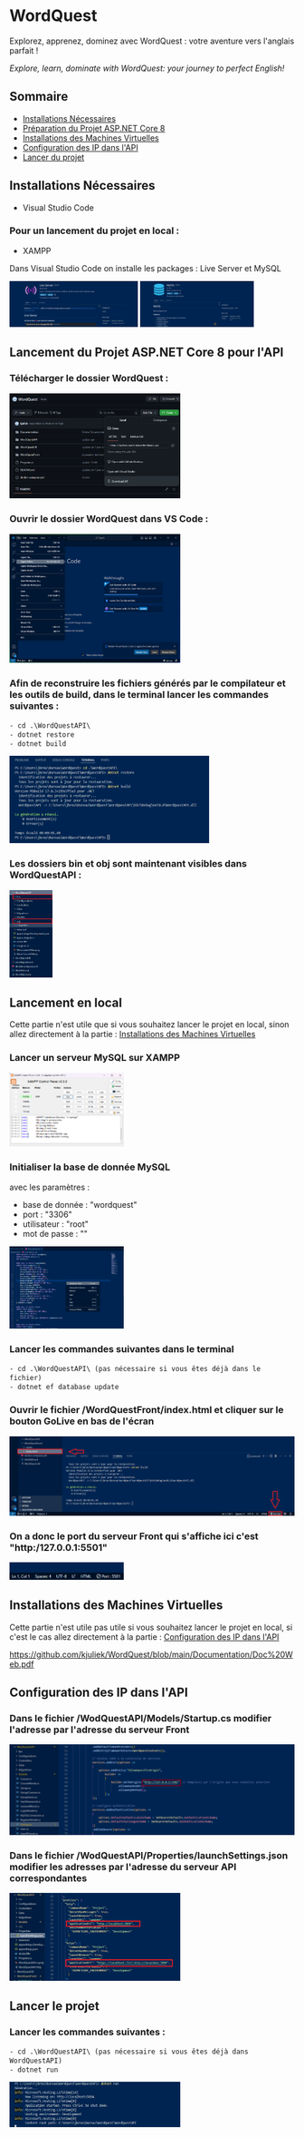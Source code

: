 # WordQuest
Explorez, apprenez, dominez avec WordQuest : votre aventure vers l'anglais parfait !

*Explore, learn, dominate with WordQuest: your journey to perfect English!*

<!-- Sommaire -->
## Sommaire
-   [Installations Nécessaires](#installations-nécessaires)
-   [Préparation du Projet ASP.NET Core 8](#création-du-projet-aspnet-core-8-pour-lapi)
-   [Installations des Machines Virtuelles](#installations-des-machines-virtuelles)
-   [Configuration des IP dans l'API](#configuration-des-ip-dans-lapi)
-   [Lancer du projet](#lancer-le-projet)

<!-- /Sommaire -->

## Installations Nécessaires
 - Visual Studio Code

 ### Pour un lancement du projet en local :
 - XAMPP

Dans Visual Studio Code on installe les packages : Live Server et MySQL

<img src="Documentation/images/LiveServer.png" alt="Description" style="width: 45%; height: auto;">
<img src="Documentation/images/MySQL.png" alt="Description" style="width: 40%; height: auto;">

## Lancement du Projet ASP.NET Core 8 pour l'API
### Télécharger le dossier WordQuest :

<img src="Documentation/images/github.png" alt="Description" style="width: 60%; height: auto;">

### Ouvrir le dossier WordQuest dans VS Code :

<img src="Documentation/images/VSCodeFolder.png" alt="Description" style="width: 60%; height: auto;">

### Afin de reconstruire les fichiers générés par le compilateur et les outils de build, dans le terminal lancer les commandes suivantes :

    - cd .\WordQuestAPI\
    - dotnet restore
    - dotnet build

<img src="Documentation/images/commands.png" alt="Description" style="width: 70%; height: auto;">

### Les dossiers bin et obj sont maintenant visibles dans WordQuestAPI :
<img src="Documentation/images/obj_bin.png" alt="Description" style="width: 15%; height: auto;">

## Lancement en local

Cette partie n'est utile que si vous souhaitez lancer le projet en local, sinon allez directement à la partie : [Installations des Machines Virtuelles](#installations-des-machines-virtuelles)

### Lancer un serveur MySQL sur XAMPP 
<img src="Documentation/images/xampp.png" alt="Description" style="width: 40%; height: auto;">

### Initialiser la base de donnée MySQL
avec les paramètres : 
- base de donnée : "wordquest"
- port : "3306"
- utilisateur : "root"
- mot de passe : ""

<img src="Documentation/images/database.png" alt="Description" style="width: 40%; height: auto;">

### Lancer les commandes suivantes dans le terminal
    - cd .\WordQuestAPI\ (pas nécessaire si vous êtes déjà dans le fichier)
    - dotnet ef database update

### Ouvrir le fichier /WordQuestFront/index.html et cliquer sur le bouton GoLive en bas de l'écran
<img src="Documentation/images/golive.png" alt="Description" style="width: 100%; height: auto;">

### On a donc le port du serveur Front qui s'affiche ici c'est "http:/127.0.0.1:5501"
<img src="Documentation/images/port.png" alt="Description" style="width: 40%; height: auto;">


## Installations des Machines Virtuelles
Cette partie n'est utile pas utile si vous souhaitez lancer le projet en local, si c'est le cas allez directement à la partie : [Configuration des IP dans l'API](#configuration-des-ip-dans-lapi)

https://github.com/kjuliek/WordQuest/blob/main/Documentation/Doc%20Web.pdf

## Configuration des IP dans l'API
### Dans le fichier /WodQuestAPI/Models/Startup.cs modifier l'adresse par l'adresse du serveur Front
<img src="Documentation/images/CORS.png" alt="Description" style="width: 100%; height: auto;">

### Dans le fichier /WodQuestAPI/Properties/launchSettings.json modifier les adresses par l'adresse du serveur API correspondantes
<img src="Documentation/images/API.png" alt="Description" style="width: 60%; height: auto;">

## Lancer le projet

### Lancer les commandes suivantes :
    - cd .\WordQuestAPI\ (pas nécessaire si vous êtes déjà dans WordQuestAPI)
    - dotnet run

<img src="Documentation/images/run.png" alt="Description" style="width: 60%; height: auto;">